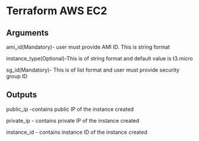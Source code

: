 # Terraform AWS EC2

## Arguments

ami_id(Mandatory)- user must provide AMI ID. This is string format

instance_type(Optional)-This is of string format and default value is t3.micro

sg_id(Mandatory)- This is of list format and user must provide security group ID

## Outputs

public_ip -contains public IP of the instance created

private_ip - contains private IP of the instance created

instance_id  - contains instance ID of the instance created 
